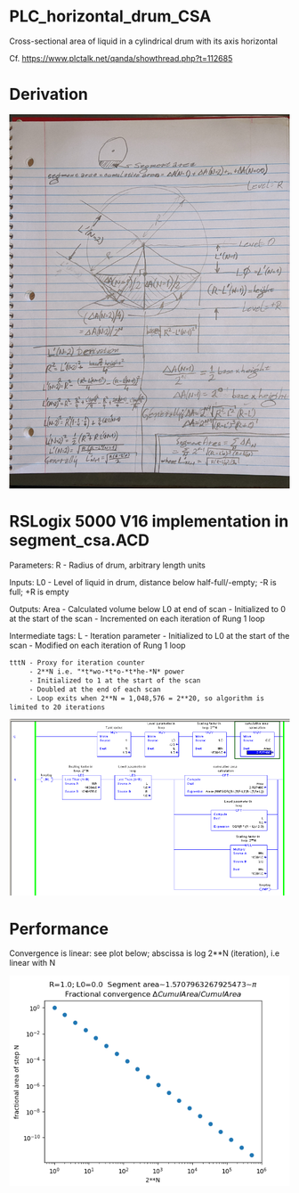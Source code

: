 # PLC_horizontal_drum_CSA
Cross-sectional area of liquid in a cylindrical drum with its axis horizontal

Cf. https://www.plctalk.net/qanda/showthread.php?t=112685

Derivation
====

![](https://github.com/drbitboy/PLC_horizontal_drum_CSA/raw/main/derivation.jpg)

RSLogix 5000 V16 implementation in segment_csa.ACD
====

Parameters:
    R - Radius of drum, arbitrary length units

Inputs:
    L0 - Level of liquid in drum, distance below half-full/-empty; -R is full; +R is empty

Outputs:
    Area - Calculated volume below L0 at end of scan
         - Initialized to 0 at the start of the scan
         - Incremented on each iteration of Rung 1 loop

Intermediate tags:
    L - Iteration parameter
      - Initialized to L0 at the start of the scan
      - Modified on each iteration of Rung 1 loop

    tttN - Proxy for iteration counter
         - 2**N i.e. "*t*wo-*t*o-*t*he-*N* power
         - Initialized to 1 at the start of the scan
         - Doubled at the end of each scan
         - Loop exits when 2**N = 1,048,576 = 2**20, so algorithm is limited to 20 iterations

![](https://github.com/drbitboy/PLC_horizontal_drum_CSA/raw/main/segment_csa_acd.png)

Performance
====

Convergence is linear:  see plot below; abscissa is log 2**N (iteration), i.e linear with N

![](https://github.com/drbitboy/PLC_horizontal_drum_CSA/raw/main/segment_plot.png)
